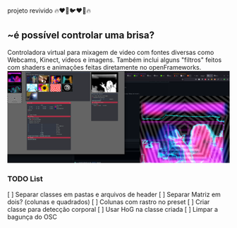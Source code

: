 projeto revivido 🔥❤️‍🔥🐦❤️‍🔥🔥
## ~é possível controlar uma brisa?
Controladora virtual para mixagem de video com fontes diversas como Webcams, Kinect, vídeos e imagens.
Também inclui alguns "filtros" feitos com shaders e animações feitas diretamente no openFrameworks.
![Screenshot da controladora](https://github.com/evandrododo/brisascontroladas/raw/main/bin/data/img/screenshot.png "Screenshot da controladora")


### TODO List

[ ] Separar classes em pastas e arquivos de header
[ ] Separar Matriz em dois? (colunas e quadrados)
    [ ] Colunas com rastro no preset
[ ] Criar classe para detecção corporal
[ ] Usar HoG na classe criada
[ ] Limpar a bagunça do OSC
